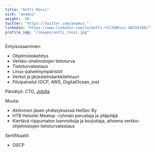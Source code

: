 ```yaml
---
title: "Antti Rössi"
nick: "anamus"
weight: -98
twitter: "https://twitter.com/anamus_"
linkedin: "https://www.linkedin.com/in/antti-r%C3%B6ssi-682593b8/"
profile_img: "/images/antti_rossi.jpg"
---
```


Erityisosaaminen:
* Ohjelmistokehitys
* Verkko-ohelmistojen tietoturva
* Tietoturvatestaus
* Linux-palvelinympäristöt
* Verkot ja järjestelmäarkkitehtuuri
* Pilvipalvelut (GCP, AWS, DigitalOcean, jne)

Päivätyö: CTO, [Jobilla](https://jobilla.com)

Muuta:
* Aktiivinen jäsen yhdistyksessä HelSec Ry
* HTB Helsinki Meetup -ryhmän perustaja ja ylläpitäjä
* Kiertävä riippumaton luennoitsija ja kouluttaja, aiheena verkko-ohjelmistojen tietoturvatestaus 

Sertifikaatit:
* OSCP
